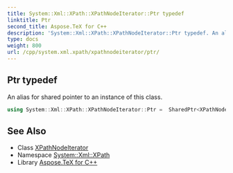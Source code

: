 ```yaml
---
title: System::Xml::XPath::XPathNodeIterator::Ptr typedef
linktitle: Ptr
second_title: Aspose.TeX for C++
description: 'System::Xml::XPath::XPathNodeIterator::Ptr typedef. An alias for shared pointer to an instance of this class in C++.'
type: docs
weight: 800
url: /cpp/system.xml.xpath/xpathnodeiterator/ptr/
---
```

## Ptr typedef


An alias for shared pointer to an instance of this class.

```cpp
using System::Xml::XPath::XPathNodeIterator::Ptr =  SharedPtr<XPathNodeIterator>
```

## See Also

* Class [XPathNodeIterator](../)
* Namespace [System::Xml::XPath](../../)
* Library [Aspose.TeX for C++](../../../)

